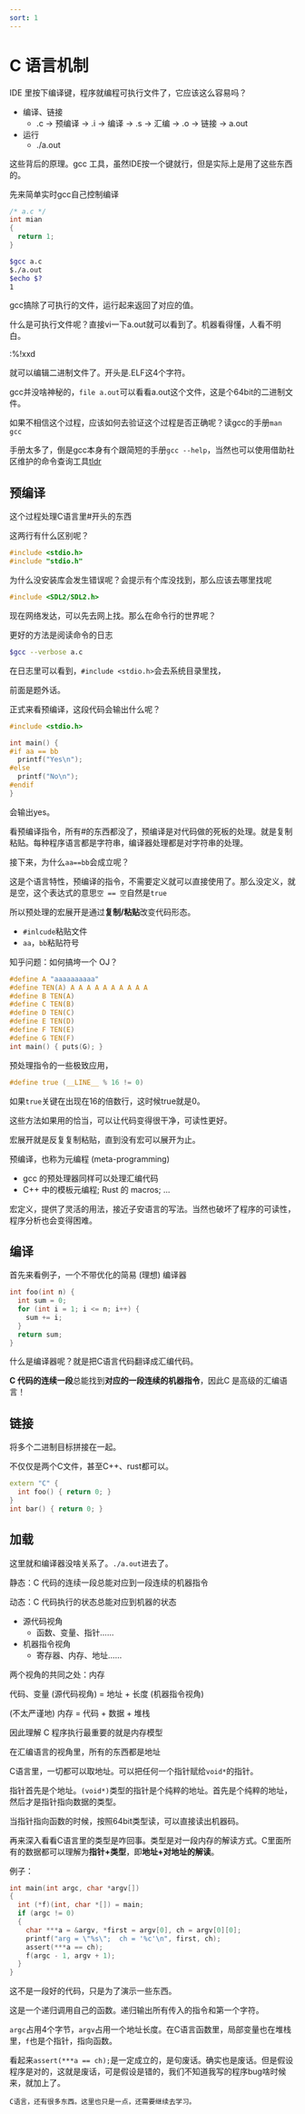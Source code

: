 ```yaml
---
sort: 1
---
```

# C 语言机制

IDE 里按下编译键，程序就编程可执行文件了，它应该这么容易吗？

- 编译、链接
  - .c → 预编译 → .i → 编译 → .s → 汇编 → .o → 链接 → a.out
- 运行
  - ./a.out

这些背后的原理。gcc 工具，虽然IDE按一个键就行，但是实际上是用了这些东西的。


先来简单实时gcc自己控制编译

```c
/* a.c */
int mian
{
  return 1;
}

```

```bash
$gcc a.c
$./a.out
$echo $?
1
```

gcc搞除了可执行的文件，运行起来返回了对应的值。

什么是可执行文件呢？直接vi一下a.out就可以看到了。机器看得懂，人看不明白。

:%!xxd

就可以编辑二进制文件了。开头是.ELF这4个字符。

gcc并没啥神秘的，`file a.out`可以看看a.out这个文件，这是个64bit的二进制文件。

如果不相信这个过程，应该如何去验证这个过程是否正确呢？读gcc的手册`man gcc`

手册太多了，倒是gcc本身有个跟简短的手册`gcc --help`，当然也可以使用借助社区维护的命令查询工具[tldr](https://github.com/tldr-pages/tldr)


## 预编译

这个过程处理C语言里#开头的东西

这两行有什么区别呢？
```c
#include <stdio.h>
#include "stdio.h"
```

为什么没安装库会发生错误呢？会提示有个库没找到，那么应该去哪里找呢
```c
#include <SDL2/SDL2.h>
```

现在网络发达，可以先去网上找。那么在命令行的世界呢？

更好的方法是阅读命令的日志
```bash
$gcc --verbose a.c
```

在日志里可以看到，`#include <stdio.h>`会去系统目录里找，


前面是题外话。

正式来看预编译，这段代码会输出什么呢？

```c
#include <stdio.h>

int main() {
#if aa == bb
  printf("Yes\n");
#else
  printf("No\n");
#endif
}
```

会输出yes。

看预编译指令，所有#的东西都没了，预编译是对代码做的死板的处理。就是复制粘贴。每种程序语言都是字符串，编译器处理都是对字符串的处理。

接下来，为什么`aa==bb`会成立呢？

这是个语言特性，预编译的指令，不需要定义就可以直接使用了。那么没定义，就是空，这个表达式的意思`空 == 空`自然是`true`

所以预处理的宏展开是通过**复制/粘贴**改变代码形态。

- `#inlcude`粘贴文件
- `aa`，`bb`粘贴符号

知乎问题：如何搞垮一个 OJ？

```c
#define A "aaaaaaaaaa"
#define TEN(A) A A A A A A A A A A
#define B TEN(A)
#define C TEN(B)
#define D TEN(C)
#define E TEN(D)
#define F TEN(E)
#define G TEN(F)
int main() { puts(G); }
```

预处理指令的一些极致应用，
```c
#define true (__LINE__ % 16 != 0)
```
如果`true`关键在出现在16的倍数行，这时候true就是0。

这些方法如果用的恰当，可以让代码变得很干净，可读性更好。

宏展开就是反复复制粘贴，直到没有宏可以展开为止。

预编译，也称为元编程 (meta-programming)
- gcc 的预处理器同样可以处理汇编代码
- C++ 中的模板元编程; Rust 的 macros; ...

宏定义，提供了灵活的用法，接近子安语言的写法。当然也破坏了程序的可读性，程序分析也会变得困难。

## 编译

首先来看例子，一个不带优化的简易 (理想) 编译器
```c
int foo(int n) {
  int sum = 0;
  for (int i = 1; i <= n; i++) {
    sum += i;
  }
  return sum;
}
```

什么是编译器呢？就是把C语言代码翻译成汇编代码。

**C 代码的连续一段**总能找到**对应的一段连续的机器指令**，因此C 是高级的汇编语言！


## 链接

将多个二进制目标拼接在一起。

不仅仅是两个C文件，甚至C++、rust都可以。

```cpp
extern "C" {
  int foo() { return 0; }
}
int bar() { return 0; }
```

## 加载

这里就和编译器没啥关系了。`./a.out`进去了。

静态：C 代码的连续一段总能对应到一段连续的机器指令

动态：C 代码执行的状态总能对应到机器的状态

- 源代码视角
  - 函数、变量、指针……
- 机器指令视角
  - 寄存器、内存、地址……

两个视角的共同之处：内存

代码、变量 (源代码视角) = 地址 + 长度 (机器指令视角)

(不太严谨地) 内存 = 代码 + 数据 + 堆栈

因此理解 C 程序执行最重要的就是内存模型

在汇编语言的视角里，所有的东西都是地址

C语言里，一切都可以取地址。可以把任何一个指针赋给`void*`的指针。

指针首先是个地址。`(void*)`类型的指针是个纯粹的地址。首先是个纯粹的地址，然后才是指针指向数据的类型。

当指针指向函数的时候，按照64bit类型读，可以直接读出机器码。

再来深入看看C语言里的类型是咋回事。类型是对一段内存的解读方式。C里面所有的数据都可以理解为**指针+类型**，即**地址+对地址的解读**。

例子：
```c
int main(int argc, char *argv[]) 
{
  int (*f)(int, char *[]) = main;
  if (argc != 0) 
  {
    char ***a = &argv, *first = argv[0], ch = argv[0][0];
    printf("arg = \"%s\";  ch = '%c'\n", first, ch);
    assert(***a == ch);
    f(argc - 1, argv + 1);
  }
}
```

这不是一段好的代码，只是为了演示一些东西。

这是一个递归调用自己的函数。递归输出所有传入的指令和第一个字符。

`argc`占用4个字节，`argv`占用一个地址长度。在C语言函数里，局部变量也在堆栈里，`f`也是个指针，指向函数。

看起来`assert(***a == ch);`是一定成立的，是句废话。确实也是废话。但是假设程序是对的，这就是废话，可是假设是错的，我们不知道我写的程序bug啥时候来，就加上了。

```note
C语言，还有很多东西。这里也只是一点，还需要继续去学习。
```

